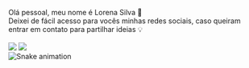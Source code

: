   Olá pessoal, meu nome é Lorena Silva :sunflower: <br>
  Deixei de fácil acesso para vocês minhas redes sociais, caso queiram entrar em contato para partilhar ideias :bulb: <br><br>
  <a href = "mailto: lorenasandrade.silva@gmail.com"><img src="https://img.shields.io/badge/-Gmail-%23333?style=for-the-badge&logo=gmail&logoColor=white" target="_blank"></a>
  <a href="https://www.linkedin.com/in/lorena-silva-ba3aa6103/" target="_blank"><img src="https://img.shields.io/badge/-LinkedIn-%230077B5?style=for-the-badge&logo=linkedin&logoColor=white" target="_blank"></a> <br>
  ![Snake animation](https://github.com/Lorenaasilva/Lorenaasilva/blob/output/github-contribution-grid-snake.svg)
